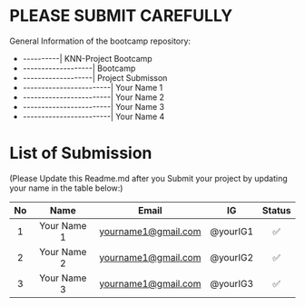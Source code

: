 # PLEASE SUBMIT CAREFULLY
General Information of the bootcamp repository:
* ----------| KNN-Project Bootcamp
* -------------------| Bootcamp
* -------------------| Project Submisson
* ------------------------| Your Name 1 
* ------------------------| Your Name 2
* ------------------------| Your Name 3
* ------------------------| Your Name 4
  
# List of Submission 
(Please Update this Readme.md after you Submit your project by updating your name in the table below:)

| No | Name  | Email |IG | Status |
|:--:|:-------------:|:-------------:|:-----:|:-----:|
| 1| Your Name 1      | yourname1@gmail.com     | @yourIG1 | ✅ |
| 2| Your Name 2      | yourname1@gmail.com     | @yourIG2 | ✅ |
| 3| Your Name 3     | yourname1@gmail.com      | @yourIG3 | ✅ |
